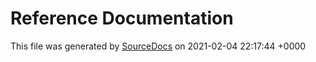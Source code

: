 # Reference Documentation

This file was generated by [SourceDocs](https://github.com/eneko/SourceDocs) on 2021-02-04 22:17:44 +0000